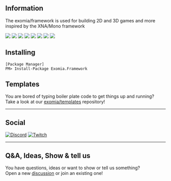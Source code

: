 ## Information

The exomia/framework is used for building 2D and 3D games and more inspired by the XNA/Mono framework

![](https://img.shields.io/github/issues-pr/exomia/framework.svg)
![](https://img.shields.io/github/issues/exomia/framework.svg)
![](https://img.shields.io/github/last-commit/exomia/framework.svg)
![](https://img.shields.io/github/contributors/exomia/framework.svg)
![](https://img.shields.io/github/commit-activity/y/exomia/framework.svg)
![](https://img.shields.io/github/languages/top/exomia/framework.svg)
![](https://img.shields.io/github/languages/count/exomia/framework.svg)
![](https://img.shields.io/github/license/exomia/framework.svg)

## Installing

```shell
[Package Manager]
PM> Install-Package Exomia.Framework
```

## Templates

You are bored of typing boiler plate code to get things up and running?  
Take a look at our [exomia/templates](https://github.com/exomia/templates) repository!

---
## Social

[![Discord](https://img.shields.io/discord/427640639732187136.svg?label=&logo=discord&logoColor=ffffff&color=7389D8&labelColor=6A7EC2)](https://discord.com/invite/ZFJXe6f)
[![Twitch](https://img.shields.io/twitch/status/exomia.svg?label=&logo=twitch&logoColor=ffffff&color=7389D8&labelColor=6A7EC2)](https://www.twitch.tv/exomia/about)

---

## Q&A, Ideas, Show & tell us

You have questions, ideas or want to show or tell us something?  
Open a new [discussion](https://github.com/exomia/framework/discussions) or join an existing one!

